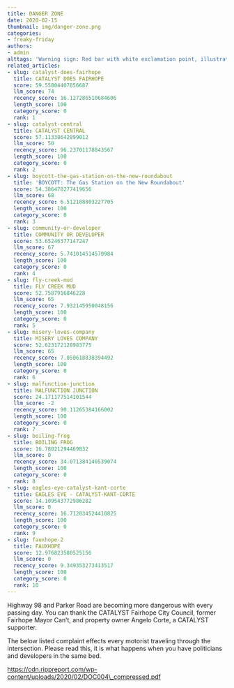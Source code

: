 ```yaml
---
title: DANGER ZONE
date: 2020-02-15
thumbnail: img/danger-zone.png
categories:
- freaky-friday
authors:
- admin
alttags: 'Warning sign: Red bar with white exclamation point, illustrating dangerous intersection concerns detailed in article'
related_articles:
- slug: catalyst-does-fairhope
  title: CATALYST DOES FAIRHOPE
  score: 59.55804407856687
  llm_score: 74
  recency_score: 16.127286510684606
  length_score: 100
  category_score: 0
  rank: 1
- slug: catalyst-central
  title: CATALYST CENTRAL
  score: 57.11338642899012
  llm_score: 50
  recency_score: 96.23701178843567
  length_score: 100
  category_score: 0
  rank: 2
- slug: boycott-the-gas-station-on-the-new-roundabout
  title: 'BOYCOTT: The Gas Station on the New Roundabout'
  score: 54.386478277419656
  llm_score: 68
  recency_score: 6.512108803227705
  length_score: 100
  category_score: 0
  rank: 3
- slug: community-or-developer
  title: COMMUNITY OR DEVELOPER
  score: 53.65246377147247
  llm_score: 67
  recency_score: 5.741014514570984
  length_score: 100
  category_score: 0
  rank: 4
- slug: fly-creek-mud
  title: FLY CREEK MUD
  score: 52.7587916846228
  llm_score: 65
  recency_score: 7.932145950048156
  length_score: 100
  category_score: 0
  rank: 5
- slug: misery-loves-company
  title: MISERY LOVES COMPANY
  score: 52.623172128983775
  llm_score: 65
  recency_score: 7.050618838394492
  length_score: 100
  category_score: 0
  rank: 6
- slug: malfunction-junction
  title: MALFUNCTION JUNCTION
  score: 24.171177514101544
  llm_score: -2
  recency_score: 90.11265384166002
  length_score: 100
  category_score: 0
  rank: 7
- slug: boiling-frog
  title: BOILING FROG
  score: 16.78021294469832
  llm_score: 0
  recency_score: 34.071384140539074
  length_score: 100
  category_score: 0
  rank: 8
- slug: eagles-eye-catalyst-kant-corte
  title: EAGLES EYE - CATALYST-KANT-CORTE
  score: 14.109543772986282
  llm_score: 0
  recency_score: 16.712034524410825
  length_score: 100
  category_score: 0
  rank: 9
- slug: fauxhope-2
  title: FAUXHOPE
  score: 12.976823580525156
  llm_score: 0
  recency_score: 9.349353273413517
  length_score: 100
  category_score: 0
  rank: 10
---
```

Highway 98 and Parker Road are becoming more dangerous with every passing day. You can thank the CATALYST Fairhope City Council, former Fairhope Mayor Can’t, and property owner Angelo Corte, a CATALYST supporter.

The below listed complaint effects every motorist traveling through the intersection. Please read this, it is what happens when you have politicians and developers in the same bed.

https://cdn.rippreport.com/wp-content/uploads/2020/02/DOC004\_compressed.pdf
